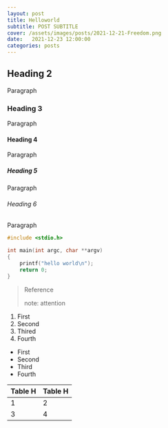 ```yaml
---
layout: post
title: Helloworld
subtitle: POST SUBTITLE
cover: /assets/images/posts/2021-12-21-Freedom.png
date:   2021-12-23 12:00:00
categories: posts
---
```


## Heading 2

Paragraph

### Heading 3

Paragraph

#### Heading 4

Paragraph

##### Heading 5

Paragraph

###### Heading 6

Paragraph

```c
#include <stdio.h>

int main(int argc, char **argv)
{
    printf("hello world\n");
    return 0;
}
```

> Reference
>
> note: attention

1. First
2. Second
3. Thired
4. Fourth

- First
- Second
- Third
- Fourth

| Table H | Table H |
| ------- | ------- |
| 1       | 2       |
| 3       | 4       |

